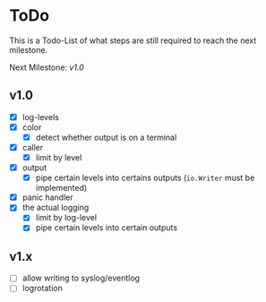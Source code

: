 # ToDo

This is a Todo-List of what steps are still required to reach the next milestone.

Next Milestone: *v1.0*

## v1.0

- [x] log-levels
- [x] color
	- [x] detect whether output is on a terminal
- [x] caller
	- [x] limit by level
- [x] output
	- [x] pipe certain levels into certains outputs (`io.Writer` must be implemented)
- [x] panic handler
- [x] the actual logging
	- [x] limit by log-level
	- [x] pipe certain levels into certain outputs

## v1.x

- [ ] allow writing to syslog/eventlog
- [ ] logrotation
